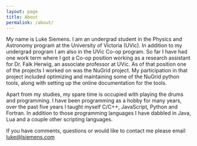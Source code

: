 ```yaml
---
layout: page
title: About
permalink: /about/
---
```


My name is Luke Siemens. I am an undergrad student in the Physics and Astronomy program at the University of Victoria (UVic). In addition to my undergrad program I am also in the UVic Co-op program. So far I have had one work term where I got a Co-op position working as a research assistant for Dr. Falk Herwig, an associate professor at UVic. As of that position one of the projects I worked on was the NuGrid project. My participation in that project included optimizing and maintaining some of the NuGrid python tools, along with setting up the online documentation for the tools.

Apart from my studies, my spare time is occupied with playing the drums and programming. I have been programming as a hobby for many years, over the past five years I taught myself C/C++, JavaScript, Python and Fortran. In addition to those programming languages I have dabbled in Java, Lua and a couple other scripting languages.

If you have comments, questions or would like to contact me please email <luke@lsiemens.com>
